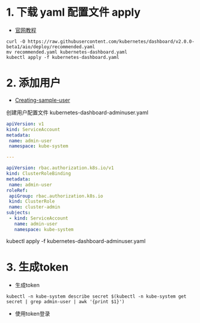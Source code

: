 # 1. 下载 yaml 配置文件 apply
 - [官网教程](https://kubernetes.io/docs/tasks/access-application-cluster/web-ui-dashboard/#deploying-the-dashboard-ui)
```
curl -O https://raw.githubusercontent.com/kubernetes/dashboard/v2.0.0-beta1/aio/deploy/recommended.yaml
mv recommended.yaml kubernetes-dashboard.yaml
kubectl apply -f kubernetes-dashboard.yaml
```
# 2. 添加用户
 - [Creating-sample-user](https://github.com/kubernetes/dashboard/wiki/Creating-sample-user)
 
 创建用户配置文件 kubernetes-dashboard-adminuser.yaml
 ```yaml
apiVersion: v1
kind: ServiceAccount
metadata:
  name: admin-user
  namespace: kube-system

---

apiVersion: rbac.authorization.k8s.io/v1
kind: ClusterRoleBinding
metadata:
  name: admin-user
roleRef:
  apiGroup: rbac.authorization.k8s.io
  kind: ClusterRole
  name: cluster-admin
subjects:
  - kind: ServiceAccount
    name: admin-user
    namespace: kube-system
```
kubectl apply -f kubernetes-dashboard-adminuser.yaml

# 3. 生成token
 - 生成token
 ```
 kubectl -n kube-system describe secret $(kubectl -n kube-system get secret | grep admin-user | awk '{print $1}')
 ```
  - 使用token登录